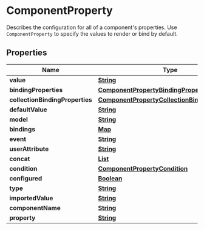 

# ComponentProperty

Describes the configuration for all of a component's properties. Use <code>ComponentProperty</code> to specify the values to render or bind by default.

## Properties

| Name | Type | Description | Notes |
|------------ | ------------- | ------------- | -------------|
|**value** | [**String**](String.md) |  |  [optional] |
|**bindingProperties** | [**ComponentPropertyBindingProperties**](ComponentPropertyBindingProperties.md) |  |  [optional] |
|**collectionBindingProperties** | [**ComponentPropertyCollectionBindingProperties**](ComponentPropertyCollectionBindingProperties.md) |  |  [optional] |
|**defaultValue** | [**String**](String.md) |  |  [optional] |
|**model** | [**String**](String.md) |  |  [optional] |
|**bindings** | [**Map**](Map.md) |  |  [optional] |
|**event** | [**String**](String.md) |  |  [optional] |
|**userAttribute** | [**String**](String.md) |  |  [optional] |
|**concat** | [**List**](List.md) |  |  [optional] |
|**condition** | [**ComponentPropertyCondition**](ComponentPropertyCondition.md) |  |  [optional] |
|**configured** | [**Boolean**](Boolean.md) |  |  [optional] |
|**type** | [**String**](String.md) |  |  [optional] |
|**importedValue** | [**String**](String.md) |  |  [optional] |
|**componentName** | [**String**](String.md) |  |  [optional] |
|**property** | [**String**](String.md) |  |  [optional] |



